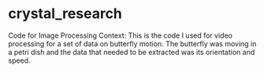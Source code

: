 # crystal_research
Code for Image Processing
Context: This is the code I used for video processing for a set of data on butterfly motion. The butterfly was moving in a petri dish and the data that needed to be extracted was its orientation and speed.
